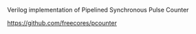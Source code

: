 Verilog implementation of Pipelined Synchronous Pulse Counter

https://github.com/freecores/pcounter
